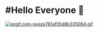 # #Hello Everyone 👋



[![ezgif.com-resize781af55d8b335064.gif](https://s7.gifyu.com/images/ezgif.com-resize781af55d8b335064.gif)](https://gifyu.com/image/cpAX)
<!--
**S4ND1X/S4ND1X** is a ✨ _special_ ✨ repository because its `README.md` (this file) appears on your GitHub profile.

Here are some ideas to get you started:

- 🔭 I’m currently working on ...
- 🌱 I’m currently learning ...
- 👯 I’m looking to collaborate on ...
- 🤔 I’m looking for help with ...
- 💬 Ask me about ...
- 📫 How to reach me: ...
- 😄 Pronouns: ...
- ⚡ Fun fact: ...
-->
